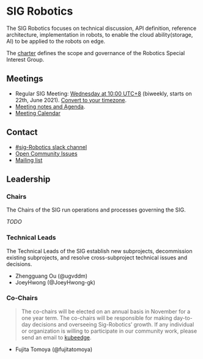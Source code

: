 # SIG Robotics

The SIG Robotics focuses on technical discussion, API definition, reference architecture, implementation in robots, to enable the cloud ability(storage, AI) to be applied to the robots on edge.


The [charter](charter.md) defines the scope and governance of the Robotics Special Interest Group.

## Meetings

* Regular SIG Meeting: [Wednesday at 10:00 UTC+8](https://zoom.us/my/kubeedge) (biweekly, starts on 22th, June 2021). [Convert to your timezone](https://www.thetimezoneconverter.com/?t=10%3A00%20am&tz=GMT%2B8&).
 * [Meeting notes and Agenda](https://docs.google.com/document/d/1i-DTZTsj2GjKHlocpkyzfEO--zYvx7sZ4bEFoJCy4YM/edit#).
 * [Meeting Calendar](https://calendar.google.com/calendar/event?action=TEMPLATE&tmeid=MGRnMGJzdjhmY3E2aDhhOTZlOXV0M211dXBfMjAyMzAyMDdUMDIwMDAwWiBodWFuZzY4OTRAbQ)

## Contact

- [#sig-Robotics slack channel](https://kubeedge.slack.com/archives/C05H44JKB0Q)
- [Open Community Issues](https://github.com/kubeedge/community/issues)
- [Mailing list](https://groups.google.com/forum/#!forum/kubeedge)

## Leadership

### Chairs

The Chairs of the SIG run operations and processes governing the SIG.

*TODO*

### Technical Leads

The Technical Leads of the SIG establish new subprojects, decommission existing subprojects, and resolve cross-subproject technical issues and decisions.

- Zhengguang Ou (@ugvddm)
- JoeyHwong (@JoeyHwong-gk)

### Co-Chairs

> The co-chairs will be elected on an annual basis in November for a one year term. The co-chairs will be responsible for making day-to-day decisions and overseeing Sig-Robotics’ growth.
> If any individual or organization is willing to participate in our community work, please send an email to [kubeedge](kubeedge@googlegroups.com).

- Fujita Tomoya (@fujitatomoya)
